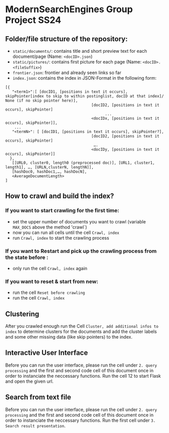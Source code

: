 # ModernSearchEngines Group Project SS24

## Folder/file structure of the repository:
- `static/documents/`: contains title and short preview text for each document/page (Name: `<docID>.json`)
- `static/pictures/`: contains first picture for each page (Name: `<docID>.<fileSuffix>`)
- `frontier.json`: frontier and already seen links so far
- `index.json`: contains the index in JSON-Format in the following form:

```
[{
   "<term1>":[ [docID1, [positions in text it occurs], skipPointer[index to skip to within postinglist, docID at that index]/ None (if no skip pointer here)], 
                                      [docID2, [positions in text it occurs], skipPointer]
                                            ...
                                      <docIDx, [positions in text it occurs], skipPointer]],
    ...
   "<termN>": [ [docID1, [positions in text it occurs], skipPointer?], 
                                      [docID2, [positions in text it occurs], skipPointer]
                                       ….
                                      <docIDy, [positions in text it occurs], skipPointer]]
  },
   [[URL0, cluster0, length0 (preprocessed doc)], [URL1, cluster1, length1], …, [URLN,clusterN, lengthN]],
   [hashDoc0, hashDoc1,…, hashDocN], 
   <AverageDocumentLength>
]
```

## How to crawl and build the index?

### If you want to start crawling for the first time:
- set the upper number of documents you want to crawl (variable `MAX_DOCS` above the method 'crawl`)
- now you can run all cells until the cell `Crawl, index`
- run `Crawl, index` to start the crawling process

### If you want to Restart and pick up the crawling process from the state before :
- only run the cell `Crawl, index` again

### If you want to reset & start from new:
- run the cell `Reset before crawling`
- run the cell `Crawl, index`

## Clustering 
After you crawled enough run the Cell `Cluster, add additional infos to index` to determine clusters for the documents 
and add the cluster labels and some other missing data (like skip pointers) to the index.

## Interactive User Interface
Before you can run the user interface, please run the cell under `2. query processing` and the first and second code cell of this document once in order to instanciate the neccessary functions.
Run the cell 12 to start Flask and open the given url.  

## Search from text file
Before you can run the user interface, please run the cell under `2. query processing` and the first and second code cell of this document once in order to instanciate the neccessary functions.
Run the first cell under `3. Search result presentation`.
